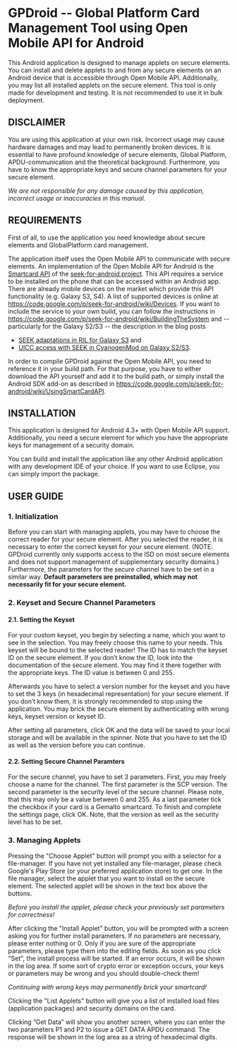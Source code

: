 ﻿# GPDroid -- Global Platform Card Management Tool using Open Mobile API for Android

This Android application is designed to manage applets on secure elements. You can
install and delete applets to and from any secure elements on an Android device that
is accessible through Open Mobile API. Additionally, you may list all installed applets
on the secure element. This tool is only made for development and testing. It is not
recommended to use it in bulk deployment.



## DISCLAIMER

You are using this application at your own risk. Incorrect usage may cause hardware
damages and may lead to permanently broken devices. It is essential to have profound
knowledge of secure elements, Global Platform, APDU-communication and the theoretical
background. Furthermore, you have to know the appropriate keys and secure channel
parameters for your secure element.

*We are not responsible for any damage caused by this application, incorrect usage
or inaccuracies in this manual.*



## REQUIREMENTS

First of all, to use the application you need knowledge about secure elements and
GlobalPlatform card management.

The application itself uses the Open Mobile API to communicate with secure elements.
An implementation of the Open Mobile API for Android is the
[Smartcard API](https://code.google.com/p/seek-for-android/wiki/SmartcardAPI) of the
[seek-for-android project](https://code.google.com/p/seek-for-android/). This API
requires a service to be installed on the phone that can be accessed within an
Android app. There are already mobile devices on the market which provide this API
functionality (e.g. Galaxy S3, S4). A list of supported devices is online at
https://code.google.com/p/seek-for-android/wiki/Devices. If you want to include the
service to your own build, you can follow the instructions in
https://code.google.com/p/seek-for-android/wiki/BuildingTheSystem and -- particularly
for the Galaxy S2/S3 -- the description in the blog posts

- [SEEK adaptations in RIL for Galaxy S3](https://usmile.at/blog/seek-galaxys3) and
- [UICC access with SEEK in CyanogenMod on Galaxy S2/S3](https://usmile.at/blog/cyanogenmod-seek-uicc-s2-s3).

In order to compile GPDroid against the Open Mobile API, you need to reference it
in your build path. For that purpose, you have to either download the API yourself
and add it to the build path, or simply install the Android SDK add-on as described
in https://code.google.com/p/seek-for-android/wiki/UsingSmartCardAPI.



## INSTALLATION

This application is designed for Android 4.3+ with Open Mobile API support.
Additionally, you need a secure element for which you have the appropriate keys for
management of a security domain.

You can build and install the application like any other Android application with
any development IDE of your choice. If you want to use Eclipse, you can simply import
the package.



## USER GUIDE


### 1. Initialization

Before you can start with managing applets, you may have to choose the correct reader
for your secure element. After you selected the reader, it is necessary to enter the
correct keyset for your secure element. (NOTE: GPDroid currently only supports
access to the ISD on most secure elements and does not support management of
supplementary security domains.) Furthermore, the parameters for the secure channel
have to be set in a similar way. **Default parameters are preinstalled, which may not
necessarily fit for your secure element.**


### 2. Keyset and Secure Channel Parameters


#### 2.1. Setting the Keyset

For your custom keyset, you begin by selecting a name, which you want to see in the
selection. You may freely choose this name to your needs. This keyset will be bound
to the selected reader! The ID has to match the keyset ID on the secure element. If
you don’t know the ID, look into the documentation of the secure element. You may find
it there together with the appropriate keys. The ID value is between 0 and 255.

Afterwards you have to select a version number for the keyset and you have to set
the 3 keys (in hexadecimal representation) for your secure element. If you don’t know
them, it is strongly recommended to stop using the application. You may brick the
secure element by authenticating with wrong keys, keyset version or keyset ID.

After setting all parameters, click OK and the data will be saved to your local
storage and will be available in the spinner. Note that you have to set the ID as
well as the version before you can continue.


#### 2.2. Setting Secure Channel Paramters

For the secure channel, you have to set 3 parameters. First, you may freely choose
a name for the channel. The first parameter is the SCP version. The second parameter
is the security level of the secure channel. Please note, that this may only be a
value between 0 and 255. As a last parameter tick the checkbox if your card is a
Gemalto smartcard. To finish and complete the settings page, click OK. Note, that
the version as well as the security level has to be set.


### 3. Managing Applets

Pressing the "Choose Applet" button will prompt you with a selector for a
file-manager. If you have not yet installed any file-manager, please check Google's
Play Store (or your preferred application store) to get one. In the file manager,
select the applet that you want to install on the secure element. The selected
applet will be shown in the text box above the buttons.

*Before you install the applet, please check your previously set parameters for
correctness!*

After clicking the "Install Applet" button, you will be prompted with a screen
asking you for further install parameters. If no parameters are necessary, please
enter nothing or 0. Only if you are sure of the appropriate parameters, please type
them into the editing fields. As soon as you click "Set", the install process will
be started. If an error occurs, it will be shown in the log area. If some sort of
crypto error or exception occurs, your keys or parameters may be wrong and you
should double-check them!

*Continuing with wrong keys may permanently brick your smartcard!*

Clicking the "List Applets" button will give you a list of installed load files
(application packages) and security domains on the card.

Clicking “Get Data” will show you another screen, where you can enter the two
parameters P1 and P2 to issue a GET DATA APDU command. The response will be
shown in the log area as a string of hexadecimal digits.

